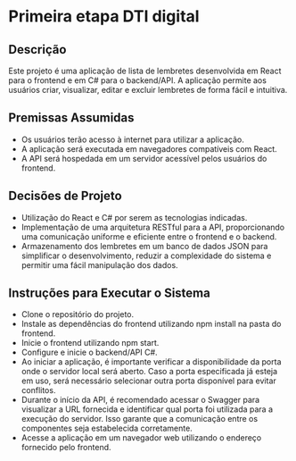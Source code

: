 # Primeira etapa DTI digital

## Descrição
Este projeto é uma aplicação de lista de lembretes desenvolvida em React para o frontend e em C# para o backend/API. A aplicação permite aos usuários criar, visualizar, editar e excluir lembretes de forma fácil e intuitiva.

## Premissas Assumidas
- Os usuários terão acesso à internet para utilizar a aplicação.
- A aplicação será executada em navegadores compatíveis com React.
- A API será hospedada em um servidor acessível pelos usuários do frontend.

## Decisões de Projeto
- Utilização do React e C# por serem as tecnologias indicadas.
- Implementação de uma arquitetura RESTful para a API, proporcionando uma comunicação uniforme e eficiente entre o frontend e o backend.
- Armazenamento dos lembretes em um banco de dados JSON para simplificar o desenvolvimento, reduzir a complexidade do sistema e permitir uma fácil manipulação dos dados.

## Instruções para Executar o Sistema
- Clone o repositório do projeto.
- Instale as dependências do frontend utilizando npm install na pasta do frontend.
- Inicie o frontend utilizando npm start.
- Configure e inicie o backend/API C#.
- Ao iniciar a aplicação, é importante verificar a disponibilidade da porta onde o servidor local será aberto. Caso a porta especificada já esteja em uso, será necessário selecionar outra porta disponível para evitar conflitos.
- Durante o início da API, é recomendado acessar o Swagger para visualizar a URL fornecida e identificar qual porta foi utilizada para a execução do servidor. Isso garante que a comunicação entre os componentes seja estabelecida corretamente.
- Acesse a aplicação em um navegador web utilizando o endereço fornecido pelo frontend.
